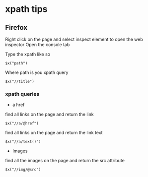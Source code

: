 # xpath tips

## Firefox

Right click on the page and select inspect element to open the web inspector
Open the console tab

Type the xpath like so

```
$x("path")
```

Where path is you xpath query


```
$x("//title")
```

### xpath queries

* a href

find all links on the page and return the link

```
$x("//a/@href")
```

find all links on the page and return the link text

```
$x("//a/text()")
```

* Images

find all the images on the page and return the src attribute

```
$x("//img/@src")
```
